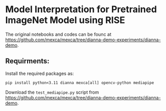 # Model Interpretation for Pretrained ImageNet Model using RISE

The original notebooks and codes can be founc at https://github.com/mexca/mexca/tree/dianna-demo-experiments/dianna-demo.

## Requirments:

Install the required packages as:

`pip install python<3.11 dianna mexca[all] opencv-python mediapipe`

Download the `test_mediapipe.py` script from https://github.com/mexca/mexca/tree/dianna-demo-experiments/dianna-demo.

